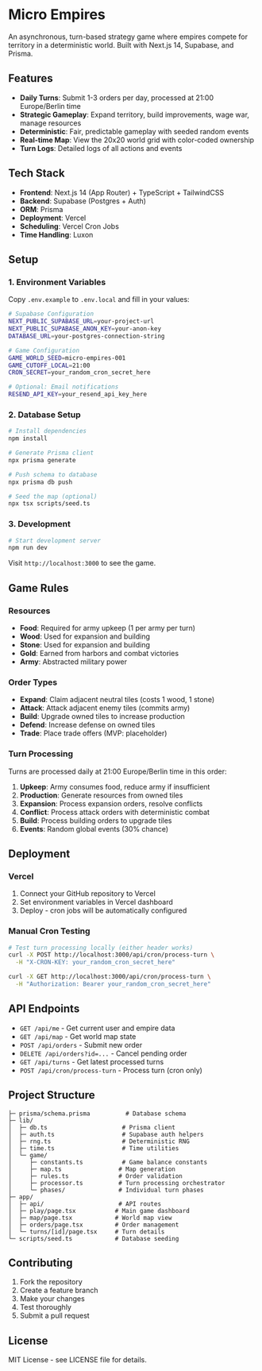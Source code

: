 # Micro Empires

An asynchronous, turn-based strategy game where empires compete for territory in a deterministic world. Built with Next.js 14, Supabase, and Prisma.

## Features

- **Daily Turns**: Submit 1-3 orders per day, processed at 21:00 Europe/Berlin time
- **Strategic Gameplay**: Expand territory, build improvements, wage war, manage resources
- **Deterministic**: Fair, predictable gameplay with seeded random events
- **Real-time Map**: View the 20x20 world grid with color-coded ownership
- **Turn Logs**: Detailed logs of all actions and events

## Tech Stack

- **Frontend**: Next.js 14 (App Router) + TypeScript + TailwindCSS
- **Backend**: Supabase (Postgres + Auth)
- **ORM**: Prisma
- **Deployment**: Vercel
- **Scheduling**: Vercel Cron Jobs
- **Time Handling**: Luxon

## Setup

### 1. Environment Variables

Copy `.env.example` to `.env.local` and fill in your values:

```bash
# Supabase Configuration
NEXT_PUBLIC_SUPABASE_URL=your-project-url
NEXT_PUBLIC_SUPABASE_ANON_KEY=your-anon-key
DATABASE_URL=your-postgres-connection-string

# Game Configuration
GAME_WORLD_SEED=micro-empires-001
GAME_CUTOFF_LOCAL=21:00
CRON_SECRET=your_random_cron_secret_here

# Optional: Email notifications
RESEND_API_KEY=your_resend_api_key_here
```

### 2. Database Setup

```bash
# Install dependencies
npm install

# Generate Prisma client
npx prisma generate

# Push schema to database
npx prisma db push

# Seed the map (optional)
npx tsx scripts/seed.ts
```

### 3. Development

```bash
# Start development server
npm run dev
```

Visit `http://localhost:3000` to see the game.

## Game Rules

### Resources
- **Food**: Required for army upkeep (1 per army per turn)
- **Wood**: Used for expansion and building
- **Stone**: Used for expansion and building  
- **Gold**: Earned from harbors and combat victories
- **Army**: Abstracted military power

### Order Types
- **Expand**: Claim adjacent neutral tiles (costs 1 wood, 1 stone)
- **Attack**: Attack adjacent enemy tiles (commits army)
- **Build**: Upgrade owned tiles to increase production
- **Defend**: Increase defense on owned tiles
- **Trade**: Place trade offers (MVP: placeholder)

### Turn Processing
Turns are processed daily at 21:00 Europe/Berlin time in this order:
1. **Upkeep**: Army consumes food, reduce army if insufficient
2. **Production**: Generate resources from owned tiles
3. **Expansion**: Process expansion orders, resolve conflicts
4. **Conflict**: Process attack orders with deterministic combat
5. **Build**: Process building orders to upgrade tiles
6. **Events**: Random global events (30% chance)

## Deployment

### Vercel
1. Connect your GitHub repository to Vercel
2. Set environment variables in Vercel dashboard
3. Deploy - cron jobs will be automatically configured

### Manual Cron Testing
```bash
# Test turn processing locally (either header works)
curl -X POST http://localhost:3000/api/cron/process-turn \
  -H "X-CRON-KEY: your_random_cron_secret_here"

curl -X GET http://localhost:3000/api/cron/process-turn \
  -H "Authorization: Bearer your_random_cron_secret_here"
```

## API Endpoints

- `GET /api/me` - Get current user and empire data
- `GET /api/map` - Get world map state
- `POST /api/orders` - Submit new order
- `DELETE /api/orders?id=...` - Cancel pending order
- `GET /api/turns` - Get latest processed turns
- `POST /api/cron/process-turn` - Process turn (cron only)

## Project Structure

```
├─ prisma/schema.prisma          # Database schema
├─ lib/
│  ├─ db.ts                     # Prisma client
│  ├─ auth.ts                   # Supabase auth helpers
│  ├─ rng.ts                    # Deterministic RNG
│  ├─ time.ts                   # Time utilities
│  └─ game/
│     ├─ constants.ts           # Game balance constants
│     ├─ map.ts                # Map generation
│     ├─ rules.ts              # Order validation
│     ├─ processor.ts          # Turn processing orchestrator
│     └─ phases/               # Individual turn phases
├─ app/
│  ├─ api/                     # API routes
│  ├─ play/page.tsx           # Main game dashboard
│  ├─ map/page.tsx            # World map view
│  ├─ orders/page.tsx         # Order management
│  └─ turns/[id]/page.tsx     # Turn details
└─ scripts/seed.ts            # Database seeding
```

## Contributing

1. Fork the repository
2. Create a feature branch
3. Make your changes
4. Test thoroughly
5. Submit a pull request

## License

MIT License - see LICENSE file for details.